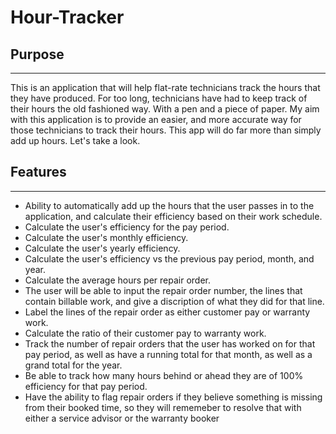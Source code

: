 # Hour-Tracker

## Purpose

---

This is an application that will help flat-rate technicians track the hours that they have produced. For too long, technicians have had to keep track of their hours the old fashioned way. With a pen and a piece of paper. My aim with this application is to provide an easier, and more accurate way for those technicians to track their hours. This app will do far more than simply add up hours. Let's take a look.

## Features

---

- Ability to automatically add up the hours that the user passes in to the application, and calculate their efficiency based on their work schedule.
- Calculate the user's efficiency for the pay period.
- Calculate the user's monthly efficiency.
- Calculate the user's yearly efficiency.
- Calculate the user's efficiency vs the previous pay period, month, and year.
- Calculate the average hours per repair order.
- The user will be able to input the repair order number, the lines that contain billable work, and give a discription of what they did for that line.
- Label the lines of the repair order as either customer pay or warranty work.
- Calculate the ratio of their customer pay to warranty work.
- Track the number of repair orders that the user has worked on for that pay period, as well as have a running total for that month, as well as a grand total for the year.
- Be able to track how many hours behind or ahead they are of 100% efficiency for that pay period.
- Have the ability to flag repair orders if they believe something is missing from their booked time, so they will rememeber to resolve that with either a service advisor or the warranty booker
